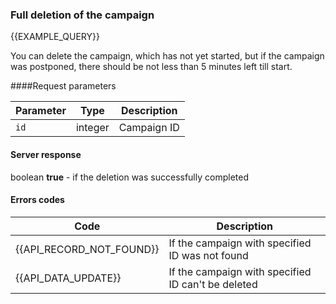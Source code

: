 ### Full deletion of the campaign
{{EXAMPLE_QUERY}}

You can delete the campaign, which has not yet started, but if the campaign was postponed, there should be not less than 5 minutes left till start.

####Request parameters

 Parameter              | Type     | Description
------------------------|---------|-----------
`id`                    | integer | Campaign ID

#### Server response
boolean **true** - if the deletion was successfully completed

#### Errors codes

Code | Description
----|----
{{API_RECORD_NOT_FOUND}} | If the campaign with specified ID was not found
{{API_DATA_UPDATE}}      | If the campaign with specified ID can't be deleted